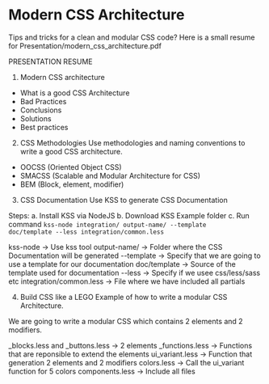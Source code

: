Modern CSS Architecture
===

Tips and tricks for a clean and modular CSS code? Here is a small resume for Presentation/modern_css_architecture.pdf


PRESENTATION RESUME

1. Modern CSS architecture
- What is a good CSS Architecture
- Bad Practices
- Conclusions
- Solutions
- Best practices

2. CSS Methodologies 
Use methodologies and naming conventions to write a good CSS architecture.

- OOCSS (Oriented Object CSS)
- SMACSS (Scalable and Modular Architecture for CSS)
- BEM (Block, element, modifier)

3. CSS Documentation
Use KSS to generate CSS Documentation

Steps:
a. Install KSS via NodeJS
b. Download KSS Example folder 
c. Run command 
<code>kss-node integration/ output-name/ --template doc/template --less integration/common.less</code>

kss-node     					-> Use kss tool 
output-name/ 					-> Folder where the CSS Documentation will be generated
--template   					-> Specify that we are going to use a template for our documentation
doc/template 					-> Source of the template used for documentation
--less		 					-> Specify if we usee css/less/sass etc
integration/common.less    		-> File where we have included all partials

4. Build CSS like a LEGO
Example of how to write a modular CSS Architecture.

We are going to write a modular CSS which contains 2 elements and 2 modifiers.

_blocks.less and _buttons.less 	-> 2 elements
_functions.less 				-> Functions that are reponsible to extend the elements
ui_variant.less 				-> Function that generation 2 elements and 2 modifiers
colors.less  					-> Call the ui_variant function for 5 colors
components.less 				-> Include all files